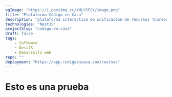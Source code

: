 ```yaml
---
ogImage: "https://i.postimg.cc/kMLYSFSY/image.png"
title: "Plataforma Código en Casa"
description: "plataforma interactiva de unificación de recursos (Cursos, capacitaciones, Materiales digitales) dirigida a usuarios del mundo del IT, con deseos constantes de aprender, en busqueda de accesibilidad a diversos recursos didácticos."
technologies: "NestJS"
projectSlug: "codigo-en-casa"
draft: false
tags: 
    - Software
    - NestJS
    - Desarrollo web
repo: ""
deployment: "https://app.codigoencasa.com/courses"
---
```


# Esto es una prueba